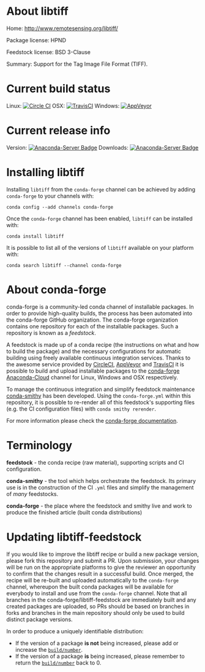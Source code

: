 About libtiff
=============

Home: http://www.remotesensing.org/libtiff/

Package license: HPND

Feedstock license: BSD 3-Clause

Summary: Support for the Tag Image File Format (TIFF).



Current build status
====================

Linux: [![Circle CI](https://circleci.com/gh/conda-forge/libtiff-feedstock.svg?style=shield)](https://circleci.com/gh/conda-forge/libtiff-feedstock)
OSX: [![TravisCI](https://travis-ci.org/conda-forge/libtiff-feedstock.svg?branch=master)](https://travis-ci.org/conda-forge/libtiff-feedstock)
Windows: [![AppVeyor](https://ci.appveyor.com/api/projects/status/github/conda-forge/libtiff-feedstock?svg=True)](https://ci.appveyor.com/project/conda-forge/libtiff-feedstock/branch/master)

Current release info
====================
Version: [![Anaconda-Server Badge](https://anaconda.org/conda-forge/libtiff/badges/version.svg)](https://anaconda.org/conda-forge/libtiff)
Downloads: [![Anaconda-Server Badge](https://anaconda.org/conda-forge/libtiff/badges/downloads.svg)](https://anaconda.org/conda-forge/libtiff)

Installing libtiff
==================

Installing `libtiff` from the `conda-forge` channel can be achieved by adding `conda-forge` to your channels with:

```
conda config --add channels conda-forge
```

Once the `conda-forge` channel has been enabled, `libtiff` can be installed with:

```
conda install libtiff
```

It is possible to list all of the versions of `libtiff` available on your platform with:

```
conda search libtiff --channel conda-forge
```


About conda-forge
=================

conda-forge is a community-led conda channel of installable packages.
In order to provide high-quality builds, the process has been automated into the
conda-forge GitHub organization. The conda-forge organization contains one repository
for each of the installable packages. Such a repository is known as a *feedstock*.

A feedstock is made up of a conda recipe (the instructions on what and how to build
the package) and the necessary configurations for automatic building using freely
available continuous integration services. Thanks to the awesome service provided by
[CircleCI](https://circleci.com/), [AppVeyor](http://www.appveyor.com/)
and [TravisCI](https://travis-ci.org/) it is possible to build and upload installable
packages to the [conda-forge](https://anaconda.org/conda-forge)
[Anaconda-Cloud](http://docs.anaconda.org/) channel for Linux, Windows and OSX respectively.

To manage the continuous integration and simplify feedstock maintenance
[conda-smithy](http://github.com/conda-forge/conda-smithy) has been developed.
Using the ``conda-forge.yml`` within this repository, it is possible to re-render all of
this feedstock's supporting files (e.g. the CI configuration files) with ``conda smithy rerender``.

For more information please check the [conda-forge documentation](https://conda-forge.org/docs/).

Terminology
===========

**feedstock** - the conda recipe (raw material), supporting scripts and CI configuration.

**conda-smithy** - the tool which helps orchestrate the feedstock.
                   Its primary use is in the construction of the CI ``.yml`` files
                   and simplify the management of *many* feedstocks.

**conda-forge** - the place where the feedstock and smithy live and work to
                  produce the finished article (built conda distributions)


Updating libtiff-feedstock
==========================

If you would like to improve the libtiff recipe or build a new
package version, please fork this repository and submit a PR. Upon submission,
your changes will be run on the appropriate platforms to give the reviewer an
opportunity to confirm that the changes result in a successful build. Once
merged, the recipe will be re-built and uploaded automatically to the
`conda-forge` channel, whereupon the built conda packages will be available for
everybody to install and use from the `conda-forge` channel.
Note that all branches in the conda-forge/libtiff-feedstock are
immediately built and any created packages are uploaded, so PRs should be based
on branches in forks and branches in the main repository should only be used to
build distinct package versions.

In order to produce a uniquely identifiable distribution:
 * If the version of a package **is not** being increased, please add or increase
   the [``build/number``](http://conda.pydata.org/docs/building/meta-yaml.html#build-number-and-string).
 * If the version of a package **is** being increased, please remember to return
   the [``build/number``](http://conda.pydata.org/docs/building/meta-yaml.html#build-number-and-string)
   back to 0.